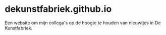 # dekunstfabriek.github.io
Een website om mijn collega's op de hoogte te houden van nieuwtjes in De Kunstfabriek.
